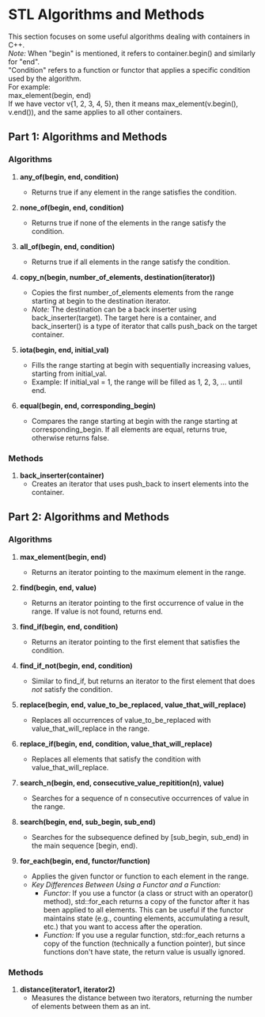 # STL Algorithms and Methods

This section focuses on some useful algorithms dealing with containers in C++.  
*Note:* When "begin" is mentioned, it refers to container.begin() and similarly for "end".  
"Condition" refers to a function or functor that applies a specific condition used by the algorithm.  
For example:  
max_element(begin, end)  
If we have vector<int> v{1, 2, 3, 4, 5}, then it means max_element(v.begin(), v.end()), and the same applies to all other containers.

## Part 1: Algorithms and Methods

### Algorithms

1. **any_of(begin, end, condition)**
   - Returns true if any element in the range satisfies the condition.
  
2. **none_of(begin, end, condition)**
   - Returns true if none of the elements in the range satisfy the condition.
  
3. **all_of(begin, end, condition)**
   - Returns true if all elements in the range satisfy the condition.
  
4. **copy_n(begin, number_of_elements, destination(iterator))**
   - Copies the first number_of_elements elements from the range starting at begin to the destination iterator.
   - *Note:* The destination can be a back inserter using back_inserter(target). The target here is a container, and back_inserter() is a type of iterator that calls push_back on the target container.
  
5. **iota(begin, end, initial_val)**
   - Fills the range starting at begin with sequentially increasing values, starting from initial_val.
   - Example: If initial_val = 1, the range will be filled as 1, 2, 3, ... until end.
  
6. **equal(begin, end, corresponding_begin)**
   - Compares the range starting at begin with the range starting at corresponding_begin. If all elements are equal, returns true, otherwise returns false.

### Methods

1. **back_inserter(container)**
   - Creates an iterator that uses push_back to insert elements into the container.

## Part 2: Algorithms and Methods

### Algorithms

1. **max_element(begin, end)**
   - Returns an iterator pointing to the maximum element in the range.
  
2. **find(begin, end, value)**
   - Returns an iterator pointing to the first occurrence of value in the range. If value is not found, returns end.
  
3. **find_if(begin, end, condition)**
   - Returns an iterator pointing to the first element that satisfies the condition.
  
4. **find_if_not(begin, end, condition)**
   - Similar to find_if, but returns an iterator to the first element that does *not* satisfy the condition.
  
5. **replace(begin, end, value_to_be_replaced, value_that_will_replace)**
   - Replaces all occurrences of value_to_be_replaced with value_that_will_replace in the range.
  
6. **replace_if(begin, end, condition, value_that_will_replace)**
   - Replaces all elements that satisfy the condition with value_that_will_replace.
  
7. **search_n(begin, end, consecutive_value_repitition(n), value)**
   - Searches for a sequence of n consecutive occurrences of value in the range.
  
8. **search(begin, end, sub_begin, sub_end)**
   - Searches for the subsequence defined by [sub_begin, sub_end) in the main sequence [begin, end).

9. **for_each(begin, end, functor/function)**
   - Applies the given functor or function to each element in the range.  
   - *Key Differences Between Using a Functor and a Function:*
     - *Functor:* If you use a functor (a class or struct with an operator() method), std::for_each returns a copy of the functor after it has been applied to all elements. This can be useful if the functor maintains state (e.g., counting elements, accumulating a result, etc.) that you want to access after the operation.
     - *Function:* If you use a regular function, std::for_each returns a copy of the function (technically a function pointer), but since functions don't have state, the return value is usually ignored.

### Methods

1. **distance(iterator1, iterator2)**
   - Measures the distance between two iterators, returning the number of elements between them as an int.
